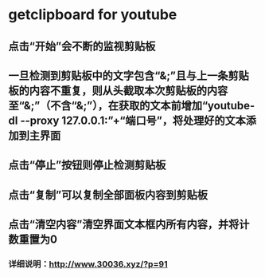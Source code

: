# getclipboard for youtube
## 点击“开始”会不断的监视剪贴板
## 一旦检测到剪贴板中的文字包含“&;”且与上一条剪贴板的内容不重复，则从头截取本次剪贴板的内容至“&;”（不含“&;”），在获取的文本前增加“youtube-dl --proxy 127.0.0.1:”+“端口号”，将处理好的文本添加到主界面
## 点击“停止”按钮则停止检测剪贴板
## 点击“复制”可以复制全部面板内容到剪贴板
## 点击“清空内容”清空界面文本框内所有内容，并将计数重置为0
### 详细说明：http://www.30036.xyz/?p=91
